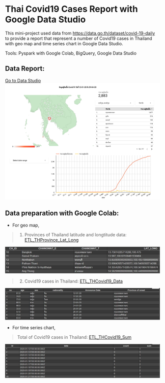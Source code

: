 # Thai Covid19 Cases Report with Google Data Studio

This mini-project used data from https://data.go.th/dataset/covid-19-daily to provide a report that represent a number of Covid19 cases in Thailand with geo map and time series chart in Google Data Studio.

Tools: Pyspark with Google Colab, BigQuery, Google Data Studio

## Data Report:  
[Go to Data Studio](https://datastudio.google.com/reporting/21a59607-9cae-4a3e-8ce6-b3793dd2c7cc)
![](https://github.com/ThanaVi/THCovid19_Report/blob/master/images/THCovid19_Report-1.jpg)

## Data preparation with Google Colab:  
- For geo map,  
 >1. Provinces of Thailand latitude and longtitude data: [ETL_THProvince_Lat_Long](https://colab.research.google.com/drive/1axYcf9lB90o2gogJ_jQgy7SE-0qyxS8h?usp=sharing)  
 
 ![](https://github.com/ThanaVi/THCovid19_Report/blob/master/images/province_lat_long.JPG)
 >2. Covid19 cases in Thailand: [ETL_THCovid19_Data](https://colab.research.google.com/drive/145h5YYKzitwuB6uR-LcNFkiIZUGHiK_N?usp=sharing)  
 
![](https://github.com/ThanaVi/THCovid19_Report/blob/master/images/edited_covid19.JPG)
- For time series chart,  
 >Total of Covid19 cases in Thailand: [ETL_THCovid19_Sum](https://colab.research.google.com/drive/1ypdBASkCsHhRr95qLCxP8Y_YdEyG-4JM?usp=sharing)  
 
 ![](https://github.com/ThanaVi/THCovid19_Report/blob/master/images/covid19_sum.JPG)








